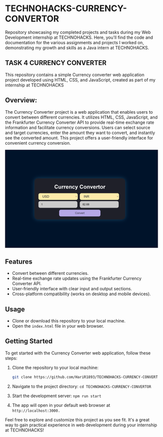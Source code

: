 # TECHNOHACKS-CURRENCY-CONVERTOR
Repository showcasing my completed projects and tasks during my Web Development internship at TECHNOHACKS. Here, you'll find the code and documentation for the various assignments and projects I worked on, demonstrating my growth and skills as a Java intern at TECHNOHACKS.

## TASK 4 CURRENCY CONVERTER

This repository contains a simple Currency converter web application project developed using HTML, CSS, and JavaScript, created as part of my internship at TECHNOHACKS

## Overview:
The Currency Converter project is a web application that enables users to convert between different currencies. It utilizes HTML, CSS, JavaScript, and the Frankfurter Currency Converter API to provide real-time exchange rate information and facilitate currency conversions. Users can select source and target currencies, enter the amount they want to convert, and instantly see the converted amount. This project offers a user-friendly interface for convenient currency conversion.

![Demo picture of the Currency Converter](Image/DEMO.png)

## Features

- Convert between different currencies.
- Real-time exchange rate updates using the Frankfurter Currency Converter API.
- User-friendly interface with clear input and output sections.
- Cross-platform compatibility (works on desktop and mobile devices).

## Usage
- Clone or download this repository to your local machine.
- Open the `index.html` file in your web browser.


## Getting Started

To get started with the Currency Converter web application, follow these steps:

1. Clone the repository to your local machine:

   ```bash
   git clone https://github.com/HariR1893/TECHNOHACKS-CURRENCY-CONVERTOR.git
   ```
2. Navigate to the project directory:
   `cd TECHNOHACKS-CURRENCY-CONVERTOR`

3. Start the development server:
    `npm run start`
   
5. The app will open in your default web browser at `http://localhost:3000.`

Feel free to explore and customize this project as you see fit. It's a great way to gain practical experience in web development during your internship at TECHNOHACKS!
